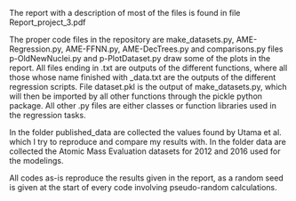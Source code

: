 The report with a description of most of the files is found in file Report_project_3.pdf

The proper code files in the repository are make_datasets.py, AME-Regression.py, AME-FFNN.py, AME-DecTrees.py and comparisons.py
files p-OldNewNuclei.py and p-PlotDataset.py draw some of the plots in the report.
All files ending in .txt are outputs of the different functions, where all those whose name finished with _data.txt are the outputs of the different regression scripts.
File dataset.pkl is the output of make_datasets.py, which will then be imported by all other functions through the pickle python package.
All other .py files are either classes or function libraries used in the regression tasks.

In the folder published_data are collected the values found by Utama et al. which I try to reproduce and compare my results with.
In the folder data are collected the Atomic Mass Evaluation datasets for 2012 and 2016 used for the modelings.

All codes as-is reproduce the results given in the report, as a random seed is given at the start of every code involving pseudo-random calculations.
